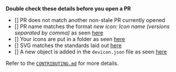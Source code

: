 **Double check these details before you open a PR**

- [] PR does not match another non-stale PR currently opened
- [] PR name matches the format *new icon: <i>Icon name</i> (<i>versions separated by comma</i>)* as seen [here](https://github.com/devicons/devicon/blob/develop/CONTRIBUTING.md#overview)
- [] Your icons are put in a folder as seen [here](https://github.com/devicons/devicon/blob/develop/CONTRIBUTING.md#organizational-guidelines)
- [] SVG matches the standards laid out [here](https://github.com/devicons/devicon/blob/develop/CONTRIBUTING.md#svgStandards)
- [] A new object is added in the `devicon.json` file as seen [here](https://github.com/devicons/devicon/blob/develop/CONTRIBUTING.md#-updating-the-deviconjson-)

Refer to the [`CONTRIBUTING.md`](https://github.com/devicons/devicon/blob/develop/CONTRIBUTING.md#contributing-to-devicon) for more details.
